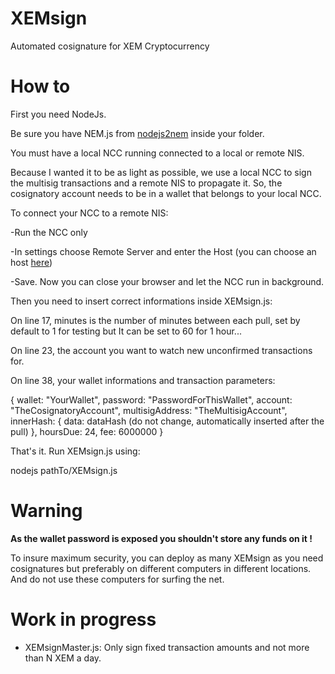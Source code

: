 # XEMsign
Automated cosignature for XEM Cryptocurrency

# How to

First you need NodeJs.

Be sure you have NEM.js from <a href="https://github.com/NewEconomyMovement/nodejs2nem" target="_blank">nodejs2nem</a> inside your folder.

You must have a local NCC running connected to a local or remote NIS.

Because I wanted it to be as light as possible, we use a local NCC to sign the multisig transactions and a remote NIS to propagate it.
So, the cosignatory account needs to be in a wallet that belongs to your local NCC.

To connect your NCC to a remote NIS:

-Run the NCC only

-In settings choose Remote Server and enter the Host (you can choose an host <a href="http://www.nodeexplorer.com/" target="_blank">here</a>)

-Save. Now you can close your browser and let the NCC run in background.

Then you need to insert correct informations inside XEMsign.js:

On line 17, minutes is the number of minutes between each pull, set by default to 1 for testing but It can be set to 60 for 1 hour...

On line 23, the account you want to watch new unconfirmed transactions for.

On line 38, your wallet informations and transaction parameters:

{
wallet: "YourWallet",
password: "PasswordForThisWallet",
account: "TheCosignatoryAccount",
multisigAddress: "TheMultisigAccount",
innerHash: {
                data: dataHash (do not change, automatically inserted after the pull)
            },
hoursDue: 24,
fee: 6000000
}

That's it. Run XEMsign.js using:

nodejs pathTo/XEMsign.js

# Warning 

<b>As the wallet password is exposed you shouldn't store any funds on it !</b>

To insure maximum security, you can deploy as many XEMsign as you need cosignatures but preferably on different computers in different locations. And do not use these computers for surfing the net.

# Work in progress
- XEMsignMaster.js: Only sign fixed transaction amounts and not more than N XEM a day.
